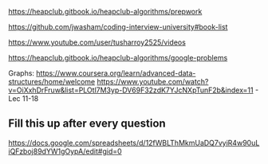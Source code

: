 https://heapclub.gitbook.io/heapclub-algorithms/prepwork

https://github.com/jwasham/coding-interview-university#book-list

https://www.youtube.com/user/tusharroy2525/videos

https://heapclub.gitbook.io/heapclub-algorithms/google-problems

Graphs:
https://www.coursera.org/learn/advanced-data-structures/home/welcome
https://www.youtube.com/watch?v=OiXxhDrFruw&list=PLOtl7M3yp-DV69F32zdK7YJcNXpTunF2b&index=11 - Lec 11-18

## Fill this up after every question
https://docs.google.com/spreadsheets/d/12fWBLThMkmUaDQ7vyiR4w90uLiQFzboj89dYW1gOypA/edit#gid=0
